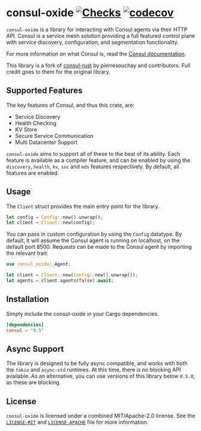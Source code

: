 # consul-oxide [![Checks](https://github.com/kaylendog/consul-oxide/actions/workflows/check.yml/badge.svg)](https://github.com/kaylendog/consul-oxide/actions/workflows/check.yml) [![codecov](https://codecov.io/gh/kaylendog/consul-oxide/branch/main/graph/badge.svg?token=C0124N56ZB)](https://codecov.io/gh/kaylendog/consul-oxide)

`consul-oxide` is a library for interacting with Consul agents via their HTTP API.
Consul is a service mesh solution providing a full featured control plane
with service discovery, configuration, and segmentation functionality. 

For more information on what Consul is, read the [Consul documentation](https://www.consul.io/docs/).

This library is a fork of [consul-rust](https://github.com/pierresouchay/consul-rust) by  pierresouchay and contributors. Full credit goes to them for the original library.

## Supported Features

The key features of Consul, and thus this crate, are:

-   Service Discovery
-   Health Checking
-   KV Store
-   Secure Service Communication
-   Multi Datacenter Support

`consul-oxide` aims to support all of these to the best of its ability. Each feature is available as a compiler feature, and can be enabled by using the `discovery`, `health`, `kv`, `ssc` and `mds` features respectively. By default, all features are enabled.

## Usage

The `Client` struct provides the main entry point for the library.

```rs
let config = Config::new().unwrap();
let client = Client::new(config);
```

You can pass in custom configuration by using the `Config` datatype. By
default, it will assume the Consul agent is running on localhost, on the
default port 8500.
Requests can be made to the Consul agent by importing the relevant trait:

```rs
use consul_oxide::Agent;

let client = Client::new(Config::new().unwrap());
let agents = client.agents(false).await;
```



## Installation

Simply include the consul-oxide in your Cargo dependencies.

```toml
[dependencies]
consul = "0.5"
```

## Async Support

The library is designed to be fully async compatible, and works with both
the `tokio` and `async-std` runtimes. At this time, there is no blocking API
available. As an alternative, you can use versions of this library below
`0.5.0`, as these are blocking.

## License

`consul-oxide` is licensed under a combined MIT/Apache-2.0 license. See the [`LICENSE-MIT`](LICENSE-MIT) and [`LICENSE-APACHE`](LICENSE-APACHE) file for more information.
